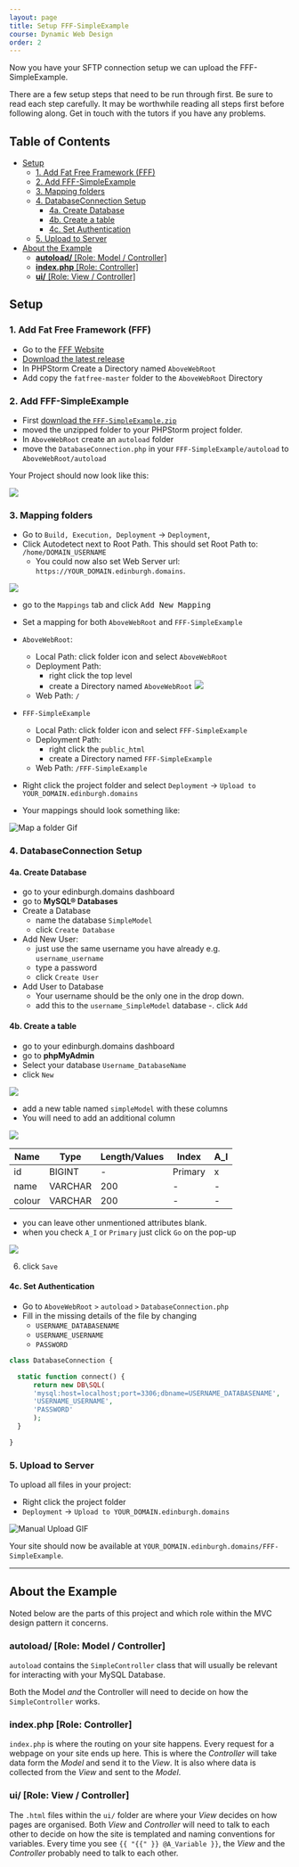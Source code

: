 ```yaml
---
layout: page
title: Setup FFF-SimpleExample
course: Dynamic Web Design
order: 2
---
```


Now you have your SFTP connection setup we can upload the FFF-SimpleExample.

There are a few setup steps that need to be run through first. Be sure to read each step carefully. It may be worthwhile reading all steps first before following along. Get in touch with the tutors if you have any problems.

## Table of Contents

-   [Setup](#setup)
    -   [1. Add Fat Free Framework (FFF)](#1-add-fat-free-framework-fff)
    -   [2. Add FFF-SimpleExample](#2-add-fff-simpleexample)
    -   [3. Mapping folders](#3-mapping-folders)
    -   [4. DatabaseConnection Setup](#4-databaseconnection-setup)
        -   [4a. Create Database](#4a-create-database)
        -   [4b. Create a table](#4b-create-a-table)
        -   [4c. Set Authentication](#4c-set-authentication)
    -   [5. Upload to Server](#5-upload-to-server)
-   [About the Example](#about-the-example)
    -   [**autoload/** \[Role: Model / Controller\]](#autoload-role-model-controller)
    -   [**index.php** \[Role: Controller\]](#indexphp-role-controller)
    -   [**ui/** \[Role: View / Controller\]](#ui-role-view-controller)

## Setup

### 1. Add Fat Free Framework (FFF)

-   Go to the [FFF Website](https://fatfreeframework.com/3.6/home)
-   [Download the latest release](https://github.com/bcosca/fatfree/archive/master.zip)
-   In PHPStorm Create a Directory named `AboveWebRoot`
-   Add copy the `fatfree-master` folder to the `AboveWebRoot` Directory

### 2. Add FFF-SimpleExample

-   First [download the `FFF-SimpleExample.zip`](https://github.com/Edinburgh-College-of-Art/dynamic-web-design/releases/download/0.1.0/FFF-SimpleExample.zip)
-   moved the unzipped folder to your PHPStorm project folder.
-   In `AboveWebRoot` create an `autoload` folder
-   move the `DatabaseConnection.php` in your `FFF-SimpleExample/autoload` to `AboveWebRoot/autoload`

Your Project should now look like this:

![](img/project-structure.jpg)

### 3. Mapping folders

-   Go to `Build, Execution, Deployment` -> `Deployment`,
-   Click Autodetect next to Root Path. This should set Root Path to: `/home/DOMAIN_USERNAME`
    -   You could now also set Web Server url: `https://YOUR_DOMAIN.edinburgh.domains`.

![](img/autodetect.jpg)

-   go to the `Mappings` tab and click <kbd>Add New Mapping</kbd>
-   Set a mapping for both `AboveWebRoot` and `FFF-SimpleExample`
-   `AboveWebRoot`:
    -   Local Path: click folder icon and select `AboveWebRoot`
    -   Deployment Path:
        -   right click the top level
        -   create a Directory named `AboveWebRoot` ![](img/phpstorm-new-mapping-directory.png)
    -   Web Path: `/`
-   `FFF-SimpleExample`
    -   Local Path: click folder icon and select `FFF-SimpleExample`
    -   Deployment Path:
        -   right click the `public_html`
        -   create a Directory named `FFF-SimpleExample`
    -   Web Path: `/FFF-SimpleExample`


-   Right click the project folder and select `Deployment` -> `Upload to YOUR_DOMAIN.edinburgh.domains`


-   Your mappings should look something like:

![Map a folder Gif](img/mappings.jpg)

### 4. DatabaseConnection Setup

#### 4a. Create Database

-   go to your edinburgh.domains dashboard
-   go to **MySQL® Databases**
-   Create a Database
    -   name the database `SimpleModel`
    -   click `Create Database`
-   Add New User:
    -   just use the same username you have already e.g. `username_username`
    -   type a password
    -   click `Create User`
-   Add User to Database
    -   Your username should be the only one in the drop down.
    -   add this to the `username_SimpleModel` database
        \-. click `Add`

#### 4b. Create a table

-   go to your edinburgh.domains dashboard
-   go to **phpMyAdmin**
-   Select your database `Username_DatabaseName`
-   click `New`

![](img/phpMyAdmin_new_table.png)

-   add a new table named `simpleModel` with these columns
-   You will need to add an additional column

![](img/phpMyAdmin_add_column.png)

| Name   | Type    | Length/Values | Index   | A_I |
| ------ | ------- | ------------- | ------- | --- |
| id     | BIGINT  | -             | Primary | x   |
| name   | VARCHAR | 200           | -       | -   |
| colour | VARCHAR | 200           | -       | -   |

-   you can leave other unmentioned attributes blank.
-   when you check `A_I` or `Primary` just click `Go` on the pop-up

![](img/phpMyAdmin_sql_fields.png)

6.  click `Save`

#### 4c. Set Authentication

-   Go to `AboveWebRoot` `>` `autoload` `>` `DatabaseConnection.php`
-   Fill in the missing details of the file by changing
    -   `USERNAME_DATABASENAME`
    -   `USERNAME_USERNAME`
    -   `PASSWORD`

```php
class DatabaseConnection {

  static function connect() {
      return new DB\SQL(
      'mysql:host=localhost;port=3306;dbname=USERNAME_DATABASENAME',
      'USERNAME_USERNAME',
      'PASSWORD'
      );
  }

}
```

### 5. Upload to Server

To upload all files in your project:

-   Right click the project folder
-   `Deployment` -> `Upload to YOUR_DOMAIN.edinburgh.domains`

![Manual Upload GIF](gif/PHPStormManualUpload.gif)

Your site should now be available at `YOUR_DOMAIN.edinburgh.domains/FFF-SimpleExample`.

* * *

## About the Example

Noted below are the parts of this project and which role within the MVC design pattern it concerns.

### **autoload/** [Role: Model / Controller]

`autoload` contains the `SimpleController` class that will usually be relevant for interacting with your MySQL Database.

Both the Model _and_ the Controller will need to decide on how the `SimpleController` works.

### **index.php** [Role: Controller]

`index.php` is where the routing on your site happens. Every request for a webpage on your site ends up here.
This is where the _Controller_ will take data form the _Model_ and send it to the _View_. It is also where data is collected
from the _View_ and sent to the _Model_.

### **ui/** [Role: View / Controller]

The `.html` files within the `ui/` folder are where your _View_ decides on how pages are organised. Both _View_ and
_Controller_ will need to talk to each other to decide on how the site is templated and naming conventions for variables.
Every time you see `{{ "{{" }} @A_Variable }}`, the _View_ and the _Controller_ probably need to talk to each other.
